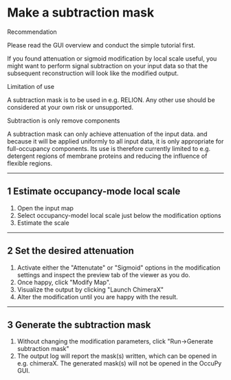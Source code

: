 # Make a subtraction mask

<div class="admonition hint">
<p class="admonition-title">Recommendation</p>
<p>
Please read the GUI overview and conduct the simple tutorial first.
</p>
</div>

If you found attenuation or sigmoid modification by local scale useful, you might want to perform signal subtraction 
on your input data so that the subsequent reconstruction will look like the modified output.

<div class="admonition attention">
<p class="admonition-title">Limitation of use</p>
<p>
A subtraction mask is to be used in e.g. RELION. Any other use should be considered at your own risk or unsupported.
</p>
</div>

<div class="admonition attention">
<p class="admonition-title">Subtraction is only remove components</p>
<p>
A subtraction mask can only achieve attenuation of the input data. and because it will be applied uniformly to all 
input data, it is only appropriate for full-occupancy components. Its use is therefore currently limited to e.g. 
detergent regions of membrane proteins and reducing the influence of flexible regions. 
</p>
</div>

---

## 1 Estimate occupancy-mode local scale

1. Open the input map
2. Select occupancy-model local scale just below the modification options
3. Estimate the scale

---

## 2 Set the desired attenuation

1. Activate either the "Attenutate" or "Sigmoid" options in the modification settings and inspect the preview tab of 
   the viewer as you do. 
2. Once happy, click "Modify Map". 
3. Visualize the output by clicking "Launch ChimeraX"
4. Alter the modification until you are happy with the result. 

---

## 3 Generate the subtraction mask

1. Without changing the modification parameters, click "Run->Generate subtraction mask"
2. The output log will report the mask(s) written, which can be opened in e.g. chimeraX. The generated mask(s) will 
   not be opened in the OccuPy GUI. 